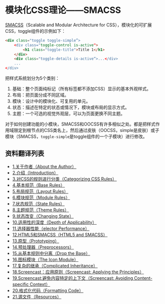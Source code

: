 # 模块化CSS理论——SMACSS

[SMACSS](https://smacss.com)（Scalable and Modular Architecture for CSS），模块化的可扩展CSS，toggle组件的示例如下：

```html
<div class="toggle toggle-simple”>
    <div class="toggle-control is-active">
        <h1 class="toggle-title">Title 1</h1>
    </div>
    <div class="toggle-details is-active“>...</div>
    ...
</div>
```

把样式系统划分为5个类别：

1. 基础：整个页面纯标记（所有标签都不添加CSS）显示的基本外观样式。
2. 布局：把页面分成不同区域。
3. 模块：设计中的模块化、可复用的单元。
4. 状态：描述在特定的状态或情况下，模块或布局的显示方式。
5. 主题：一个可选的视觉外观层，可以为页面更换不同主题。

对于如何创建功能的小模块，SMACSS和OOCSS有许多相似之处。都是把样式作用域限定到根节点的CSS类名上，然后通过皮肤（OOCSS，simple是皮肤）或子模块（SMACSS，`toggle-simple`是toggle组件的一个子模块）进行修改。

## 资料翻译列表

- [1.关于作者（About the Author）](01-About-the-Author.md)
- [2.介绍（Introduction）](02-Introduction.md)
- [3.对CSS的规则进行分类（Categorizing CSS Rules）](03-Categorizing-CSS-Rules.md)
- [4.基本规范（Base Rules）](04-Base-Rules.md)
- [5.布局规范（Layout Rules）](05-Layout-Rules.md)
- [6.模块规范（Module Rules）](06-Module-Rules.md)
- [7.状态规范（State Rules）](07-State-Rules.md)
- [8.主题规范（Theme Rules）](08-Theme-Rules.md)
- [9.状态改变（Changing State）](09-Changing-State.md)
- [10.适用性的深度（Depth of Applicability）](10-Depth-of-Applicability.md)
- [11.选择器性能（elector Performance）](11-Selector-Performance.md)
- [12.HTML5和SMACSS（HTML5 and SMACSS）](12-HTML5-and-SMACSS.md)
- [13.原型（Prototyping）](13-Prototyping.md)
- [14.预处理器（Preprocessors）](14-Preprocessors.md)
- [15.从基本规则中分离（Drop the Base）](15-Drop-the-Base.md)
- [16.图标模块（The Icon Module）](16-The-Icon-Module.md)
- [17.复杂的继承（Complicated Inheritance）](17-Complicated-Inheritance.md)
- [18.Screencast：应用原则（Screencast: Applying the Principles）](18-Screencast-Applying-the-Principles.md)
- [19.Screencast:避免内容特定的上下文（Screencast: Avoiding Content-specific Context）](19-Screencast-Avoiding-Content-specific-Context.md)
- [20.格式化代码（Formatting Code）](20-Formatting-Code.md)
- [21.源文件（Resources）](21-Resources.md)
